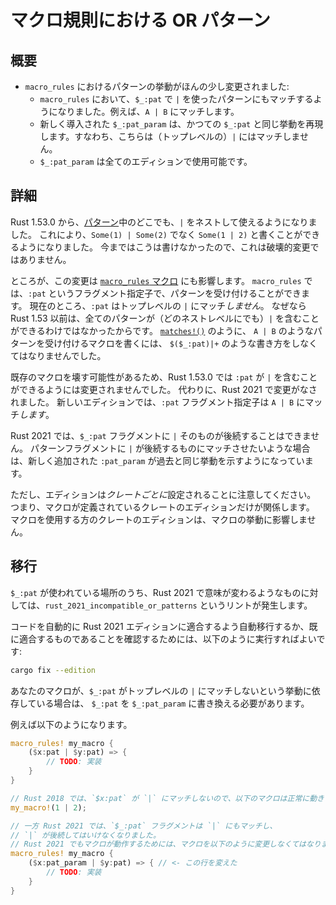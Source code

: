 <!--
# Or patterns in macro-rules
-->

# マクロ規則における OR パターン

<!--
## Summary
-->

## 概要

<!--
- How patterns work in `macro_rules` macros changes slightly:
	- `$_:pat` in `macro_rules` now matches usage of `|` too: e.g. `A | B`.
	- The new `$_:pat_param` behaves like `$_:pat` did before; it does not match (top level) `|`.
	- `$_:pat_param` is available in all editions.
-->

- `macro_rules` におけるパターンの挙動がほんの少し変更されました:
	- `macro_rules` において、`$_:pat` で `|` を使ったパターンにもマッチするようになりました。例えば、`A | B` にマッチします。
	- 新しく導入された `$_:pat_param` は、かつての `$_:pat` と同じ挙動を再現します。すなわち、こちらは（トップレベルの）`|` にはマッチしません。
	- `$_:pat_param` は全てのエディションで使用可能です。



<!--
## Details
-->

## 詳細

<!--
Starting in Rust 1.53.0, [patterns](https://doc.rust-lang.org/stable/reference/patterns.html)
are extended to support `|` nested anywhere in the pattern.
This enables you to write `Some(1 | 2)` instead of `Some(1) | Some(2)`.
Since this was simply not allowed before, this is not a breaking change.
-->

Rust 1.53.0 から、[パターン](https://doc.rust-lang.org/stable/reference/patterns.html)中のどこでも、`|` をネストして使えるようになりました。
これにより、`Some(1) | Some(2)` でなく `Some(1 | 2)` と書くことができるようになりました。
今まではこうは書けなかったので、これは破壊的変更ではありません。

<!--
However, this change also affects [`macro_rules` macros](https://doc.rust-lang.org/stable/reference/macros-by-example.html).
Such macros can accept patterns using the `:pat` fragment specifier.
Currently, `:pat` does *not* match top level `|`, since before Rust 1.53,
not all patterns (at all nested levels) could contain a `|`.
Macros that accept patterns like `A | B`,
such as [`matches!()`](https://doc.rust-lang.org/1.51.0/std/macro.matches.html)
use something like `$($_:pat)|+`. 
-->

ところが、この変更は [`macro_rules` マクロ](https://doc.rust-lang.org/stable/reference/macros-by-example.html) にも影響します。
`macro_rules` では、`:pat` というフラグメント指定子で、パターンを受け付けることができます。
現在のところ、`:pat` はトップレベルの `|` にマッチ*しません*。
なぜなら Rust 1.53 以前は、全てのパターンが（どのネストレベルにでも）`|` を含むことができるわけではなかったからです。
[`matches!()`](https://doc.rust-lang.org/1.51.0/std/macro.matches.html) のように、
`A | B` のようなパターンを受け付けるマクロを書くには、
`$($_:pat)|+` のような書き方をしなくてはなりませんでした。

<!--
Because this would potentially break existing macros, the meaning of `:pat` did 
not change in Rust 1.53.0 to include `|`. Instead, that change happens in Rust 2021. 
In the new edition, the `:pat` fragment specifier *will* match `A | B`.
-->

既存のマクロを壊す可能性があるため、Rust 1.53.0 では `:pat` が `|` を含むことができるようには変更されませんでした。
代わりに、Rust 2021 で変更がなされました。
新しいエディションでは、`:pat` フラグメント指定子は `A | B` にマッチ*します*。

<!--
`$_:pat` fragments in Rust 2021 cannot be followed by an explicit `|`. Since there are times 
that one still wishes to match pattern fragments followed by a `|`, the fragment specified `:pat_param` 
has been added to retain the older behavior.
-->

Rust 2021 では、`$_:pat` フラグメントに `|` そのものが後続することはできません。
パターンフラグメントに `|` が後続するものにマッチさせたいような場合は、新しく追加された `:pat_param` が過去と同じ挙動を示すようになっています。

<!--
It's important to remember that editions are _per crate_, so the only relevant edition is the edition
of the crate where the macro is defined. The edition of the crate where the macro is used does not 
change how the macro works.
-->

ただし、エディションは<!-- -->_クレートごとに_<!-- -->設定されることに注意してください。
つまり、マクロが定義されているクレートのエディションだけが関係します。
マクロを使用する方のクレートのエディションは、マクロの挙動に影響しません。

<!--
## Migration 
-->

## 移行

<!--
A lint, `rust_2021_incompatible_or_patterns`, gets triggered whenever there is a use `$_:pat` which
will change meaning in Rust 2021. 
-->

`$_:pat` が使われている場所のうち、Rust 2021 で意味が変わるようなものに対しては、`rust_2021_incompatible_or_patterns` というリントが発生します。

<!--
You can automatically migrate your code to be Rust 2021 Edition compatible or ensure it is already compatible by
running:
-->

コードを自動的に Rust 2021 エディションに適合するよう自動移行するか、既に適合するものであることを確認するためには、以下のように実行すればよいです:

```sh
cargo fix --edition
```

<!--
If you have a macro which relies on `$_:pat` not matching the top level use of `|` in patterns, 
you'll need to change each occurrence of `$_:pat` to `$_:pat_param`.
-->

あなたのマクロが、`$_:pat` がトップレベルの `|` にマッチしないという挙動に依存している場合は、
`$_:pat` を `$_:pat_param` に書き換える必要があります。

<!--
For example:
-->

例えば以下のようになります。

<!--
```rust
macro_rules! my_macro { 
	($x:pat | $y:pat) => {
		// TODO: implementation
	} 
}

// This macro works in Rust 2018 since `$x:pat` does not match against `|`:
my_macro!(1 | 2);

// In Rust 2021 however, the `$_:pat` fragment matches `|` and is not allowed
// to be followed by a `|`. To make sure this macro still works in Rust 2021
// change the macro to the following:
macro_rules! my_macro { 
	($x:pat_param | $y:pat) => { // <- this line is different
		// TODO: implementation
	} 
}
```
-->

```rust
macro_rules! my_macro { 
	($x:pat | $y:pat) => {
		// TODO: 実装
	} 
}

// Rust 2018 では、`$x:pat` が `|` にマッチしないので、以下のマクロは正常に動きます:
my_macro!(1 | 2);

// 一方 Rust 2021 では、`$_:pat` フラグメントは `|` にもマッチし、
// `|` が後続してはいけなくなりました。
// Rust 2021 でもマクロが動作するためには、マクロを以下のように変更しなくてはなりません:
macro_rules! my_macro { 
	($x:pat_param | $y:pat) => { // <- この行を変えた
		// TODO: 実装
	} 
}
```
